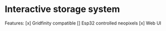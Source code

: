 # Interactive storage system

Features:
[x] Gridfinity compatible
[] Esp32 controlled neopixels
[x] Web UI 
